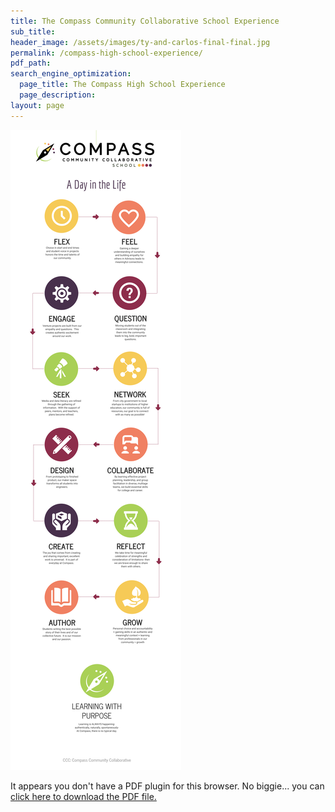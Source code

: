 ```yaml
---
title: The Compass Community Collaborative School Experience
sub_title:
header_image: /assets/images/ty-and-carlos-final-final.jpg
permalink: /compass-high-school-experience/
pdf_path:
search_engine_optimization:
  page_title: The Compass High School Experience
  page_description:
layout: page
---
```



![](/assets/images/versions/b082b427-a1c1-468f-b2fe-46bfb07767e3-4---x----2500-9375x---.png)

<object data="/assets/pdf/compass-experience.pdf#page=1&amp;zoom=100" type="application/pdf" width="100%" height="800px" internalinstanceid="11">It appears you don't have a PDF plugin for this browser. No biggie... you can [click here to download the PDF file.](/assets/pdf/compass-experience.pdf)</object>